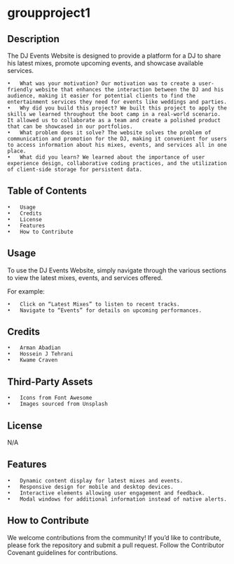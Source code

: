 # groupproject1

## Description

The DJ Events Website is designed to provide a platform for a DJ to share his latest mixes, promote upcoming events, and showcase available services.

	•	What was your motivation? Our motivation was to create a user-friendly website that enhances the interaction between the DJ and his audience, making it easier for potential clients to find the entertainment services they need for events like weddings and parties.
	•	Why did you build this project? We built this project to apply the skills we learned throughout the boot camp in a real-world scenario. It allowed us to collaborate as a team and create a polished product that can be showcased in our portfolios.
	•	What problem does it solve? The website solves the problem of communication and promotion for the DJ, making it convenient for users to access information about his mixes, events, and services all in one place.
	•	What did you learn? We learned about the importance of user experience design, collaborative coding practices, and the utilization of client-side storage for persistent data.

## Table of Contents

	•	Usage
	•	Credits
	•	License
	•	Features
	•	How to Contribute

## Usage

To use the DJ Events Website, simply navigate through the various sections to view the latest mixes, events, and services offered.

For example:

	•	Click on “Latest Mixes” to listen to recent tracks.
	•	Navigate to “Events” for details on upcoming performances.

## Credits

	•	Arman Abadian
	•	Hossein J Tehrani
	•	Kwame Craven

## Third-Party Assets

	•	Icons from Font Awesome
	•	Images sourced from Unsplash

## License

N/A

## Features

	•	Dynamic content display for latest mixes and events.
	•	Responsive design for mobile and desktop devices.
	•	Interactive elements allowing user engagement and feedback.
	•	Modal windows for additional information instead of native alerts.

## How to Contribute

We welcome contributions from the community! If you’d like to contribute, please fork the repository and submit a pull request. Follow the Contributor Covenant guidelines for contributions.
